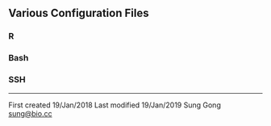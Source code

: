 ## Various Configuration Files 

### R
### Bash
### SSH
---
First created 19/Jan/2018
Last modified 19/Jan/2019
Sung Gong 
<sung@bio.cc>
